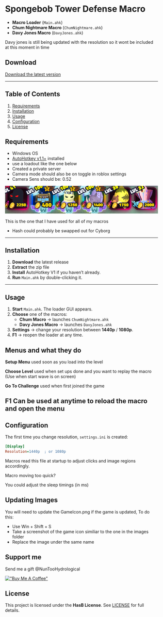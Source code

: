 # Spongebob Tower Defense Macro

* **Macro Loader** (`Main.ahk`)
* **Chum Nightmare Macro** (`ChumNightmare.ahk`)
* **Davy Jones Macro** (`DavyJones.ahk`)

Davy jones is still being updated with the resolution so it wont be included at this moment in time

## Download

[Download the latest version](https://github.com/HasB-G/SpongebobTDMacro/releases/latest)

---

## Table of Contents

1. [Requirements](#requirements)
2. [Installation](#installation)
3. [Usage](#usage)
4. [Configuration](#configuration)
5. [License](#license)

## Requirements

* Windows OS
* [AutoHotkey v1.1+](https://www.autohotkey.com/) installed
* use a loadout like the one below
* Created a private server
* Camera mode should also be on toggle in roblox settings
* Camera Sens should be: 0.52


![Loadout](assets/Loadout.png)
 
This is the one that I have used for all of my macros
* Hash could probably be swapped out for Cyborg

---

## Installation

1. **Download** the latest release
2. **Extract** the zip file
3. **Install** AutoHotkey V1 if you haven’t already.
4. **Run** `Main.ahk` by double-clicking it.

---

## Usage

1. **Start** `Main.ahk`. The loader GUI appears.  
2. **Choose** one of the macros:
   - **Chum Macro** → launches `ChumNightmare.ahk`  
   - **Davy Jones Macro** → launches `DavyJones.ahk`  
3. **Settings** → change your resolution between **1440p** / **1080p**.  
4. **F1** → reopen the loader at any time.

## Menus and what they do

**Setup Menu** used soon as you load into the level

**Choose Level** used when set ups done and you want to replay the macro
(Use when start wave is on screen)

**Go To Challenge** used when first joined the game

**F1 Can be used at anytime to reload the macro and open the menu**
---

## Configuration

The first time you change resolution, `settings.ini` is created:

```ini
[Display]
Resolution=1440p  ; or 1080p
```

Macros read this file at startup to adjust clicks and image regions accordingly.

Macro moving too quick?
  
You could adjust the sleep timings (in ms)

## Updating Images
You will need to update the GameIcon.png if the game is updated, To do this:
* Use Win + Shift + S
* Take a screenshot of the game icon similiar to the one in the images folder
* Replace the image under the same name

## Support me

Send me a gift @NunTooHydrological

[!["Buy Me A Coffee"](https://www.buymeacoffee.com/assets/img/custom_images/orange_img.png)](https://buymeacoffee.com/hasb)

## License

This project is licensed under the **HasB License**. See [LICENSE](LICENSE) for full details.
